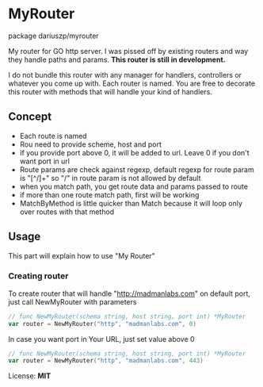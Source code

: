 # MyRouter

package dariuszp/myrouter

My router for GO http server. I was pissed off by existing routers and way they handle paths and params.
**This router is still in development.**

I do not bundle this router with any manager for handlers, controllers or whatever you come up with. Each router is named. You are free to decorate this router with methods that will handle your kind of handlers.

## Concept

* Each route is named
* Rou need to provide scheme, host and port
* if you provide port above 0, it will be added to url. Leave 0 if you don't want port in url
* Route params are check against regexp, default regexp for route param is "[^/]+" so "/" in route param is not allowed by default
* when you match path, you get route data and params passed to route
* if more than one route match path, first will be working
* MatchByMethod is little quicker than Match because it will loop only over routes with that method

## Usage

This part will explain how to use "My Router"

### Creating router

To create router that will handle "http://madmanlabs.com" on default port, just call NewMyRouter with parameters

```go
// func NewMyRouter(schema string, host string, port int) *MyRouter
var router = NewMyRouter("http", "madmanlabs.com", 0)
```

In case you want port in Your URL, just set value above 0

```go
// func NewMyRouter(schema string, host string, port int) *MyRouter
var router = NewMyRouter("http", "madmanlabs.com", 443)
```

License: **MIT**

